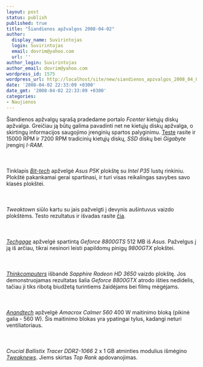 ```yaml
---
layout: post
status: publish
published: true
title: "Šiandienos apžvalgos 2008-04-02"
author:
  display_name: Suvirintojas
  login: Suvirintojas
  email: dovrim@yahoo.com
  url: ''
author_login: Suvirintojas
author_email: dovrim@yahoo.com
wordpress_id: 1575
wordpress_url: http://localhost/site/new/siandienos_apzvalgos_2008_04_02/
date: '2008-04-02 22:33:09 +0300'
date_gmt: '2008-04-02 22:33:09 +0300'
categories:
- Naujienos
---
```

<p>Šiandienos apžvalgų sąrašą pradedame portalo <i>Fcenter</i> kietųjų diskų apžvalga. Greičiau ją būtų galima pavadinti net ne kietųjų diskų apžvalga, o skirtingų informacijos saugojimo įrenginių spartos palyginimu. <a class="ns" href="http://www.fcenter.ru/online.shtml?articles/hardware/hdd/23761">Teste</a> rasite ir 15000 RPM ir 7200 RPM tradicinių kietųjų diskų, <i>SSD</i> diskų bei <i>Gigabyte</i> įrenginį <i>I-RAM</i>.<br />
<br><br />
<br>Tinklapis <a class="ns" href="http://www.bit-tech.net/hardware/2008/04/02/asus_p5k_pro/1"><i>Bit-tech</i></a> apžvelgė <i>Asus P5K</i> plokštę su <i>Intel P35</i> lustų rinkiniu. Plokštė pakankamai gerai spartinasi, ir turi visas reikalingas savybes savo klasės plokštei.<br />
<br><br />
<br><i>Tweaktown</i> siūlo kartu su jais pažvelgti į devynis aušintuvus vaizdo plokštėms. Testo rezultatus ir išvadas rasite <a class="ns" href="http://www.tweaktown.com/articles/1369/mega_9_way_vga_cooler_roundup/index.html">čia</a>.<br />
<br><br />
<br><a class="ns" href="http://techgage.com/article/asus_en8800gts_top_512mb/1"><i>Techgage</i></a> apžvelgė spartintą <i>Geforce 8800GTS</i> 512 MB iš <i>Asus</i>. Pažvelgus į ją iš arčiau, tikrai nesinori leisti papildomų pinigų <i>9800GTX</i> plokštei.<br />
<br><br />
<br><a class="ns" href="http://www.thinkcomputers.org/index.php?x=reviews&amp;id=742"><i>Thinkcomputers</i></a> išbandė <i>Sapphire Radeon HD 3650</i> vaizdo plokštę. Jos demonstruojamas rezultatas šalia <i>Geforce 8800GTX</i> atrodo išties nedidelis, tačiau ji tiks ribotą biudžetą turintiems žaidėjams bei filmų mėgėjams.<br />
<br><br />
<br><a class="ns" href="http://www.anandtech.com/casecoolingpsus/showdoc.aspx?i=3277"><i>Anandtech</i></a> apžvelgė <i>Amacrox Calmer 560</i> 400 W maitinimo bloką (pikinė galia - 560 W). Šis maitinimo blokas yra ypatingai tylus, kadangi neturi ventiliatoriaus.<br />
<br><br />
<br><i>Crucial Ballistix Tracer DDR2-1066</i> 2 x 1 GB atminties modulius išmėgino <a class="ns" href="http://www.tweaknews.net/reviews/crucial_ballistix_tracer_PC2-8500_ddr2_memory/"><i>Tweaknews</i></a>. Jiems skirtas <i>Top Rank</i> apdovanojimas.</p>
